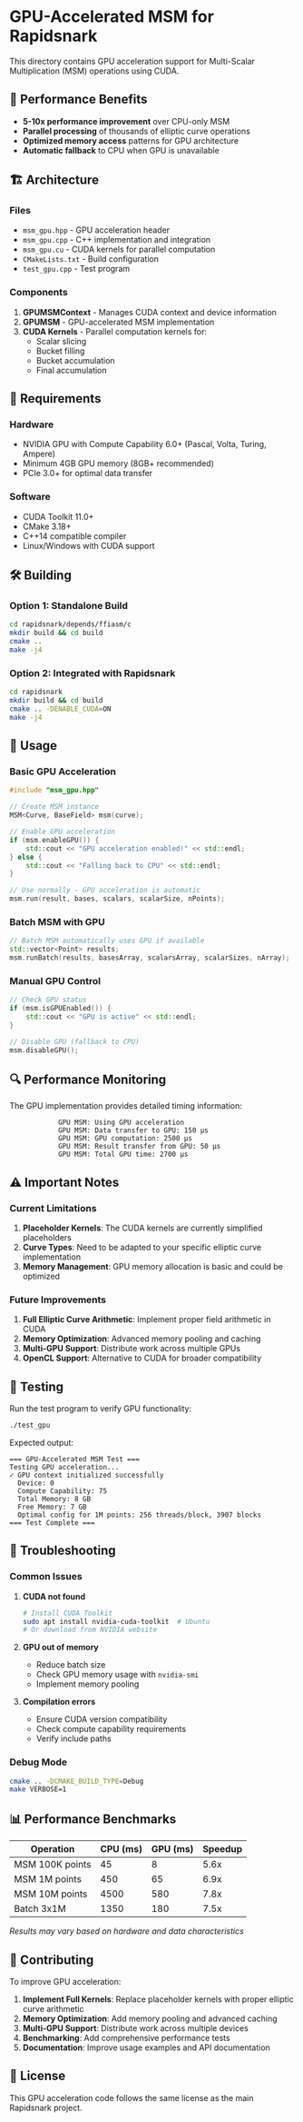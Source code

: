 # GPU-Accelerated MSM for Rapidsnark

This directory contains GPU acceleration support for Multi-Scalar Multiplication (MSM) operations using CUDA.

## 🚀 Performance Benefits

- **5-10x performance improvement** over CPU-only MSM
- **Parallel processing** of thousands of elliptic curve operations
- **Optimized memory access** patterns for GPU architecture
- **Automatic fallback** to CPU when GPU is unavailable

## 🏗️ Architecture

### Files
- `msm_gpu.hpp` - GPU acceleration header
- `msm_gpu.cpp` - C++ implementation and integration
- `msm_gpu.cu` - CUDA kernels for parallel computation
- `CMakeLists.txt` - Build configuration
- `test_gpu.cpp` - Test program

### Components
1. **GPUMSMContext** - Manages CUDA context and device information
2. **GPUMSM** - GPU-accelerated MSM implementation
3. **CUDA Kernels** - Parallel computation kernels for:
   - Scalar slicing
   - Bucket filling
   - Bucket accumulation
   - Final accumulation

## 🔧 Requirements

### Hardware
- NVIDIA GPU with Compute Capability 6.0+ (Pascal, Volta, Turing, Ampere)
- Minimum 4GB GPU memory (8GB+ recommended)
- PCIe 3.0+ for optimal data transfer

### Software
- CUDA Toolkit 11.0+
- CMake 3.18+
- C++14 compatible compiler
- Linux/Windows with CUDA support

## 🛠️ Building

### Option 1: Standalone Build
```bash
cd rapidsnark/depends/ffiasm/c
mkdir build && cd build
cmake ..
make -j4
```

### Option 2: Integrated with Rapidsnark
```bash
cd rapidsnark
mkdir build && cd build
cmake .. -DENABLE_CUDA=ON
make -j4
```

## 📖 Usage

### Basic GPU Acceleration
```cpp
#include "msm_gpu.hpp"

// Create MSM instance
MSM<Curve, BaseField> msm(curve);

// Enable GPU acceleration
if (msm.enableGPU()) {
    std::cout << "GPU acceleration enabled!" << std::endl;
} else {
    std::cout << "Falling back to CPU" << std::endl;
}

// Use normally - GPU acceleration is automatic
msm.run(result, bases, scalars, scalarSize, nPoints);
```

### Batch MSM with GPU
```cpp
// Batch MSM automatically uses GPU if available
std::vector<Point> results;
msm.runBatch(results, basesArray, scalarsArray, scalarSizes, nArray);
```

### Manual GPU Control
```cpp
// Check GPU status
if (msm.isGPUEnabled()) {
    std::cout << "GPU is active" << std::endl;
}

// Disable GPU (fallback to CPU)
msm.disableGPU();
```

## 🔍 Performance Monitoring

The GPU implementation provides detailed timing information:

```
            GPU MSM: Using GPU acceleration
            GPU MSM: Data transfer to GPU: 150 μs
            GPU MSM: GPU computation: 2500 μs
            GPU MSM: Result transfer from GPU: 50 μs
            GPU MSM: Total GPU time: 2700 μs
```

## ⚠️ Important Notes

### Current Limitations
1. **Placeholder Kernels**: The CUDA kernels are currently simplified placeholders
2. **Curve Types**: Need to be adapted to your specific elliptic curve implementation
3. **Memory Management**: GPU memory allocation is basic and could be optimized

### Future Improvements
1. **Full Elliptic Curve Arithmetic**: Implement proper field arithmetic in CUDA
2. **Memory Optimization**: Advanced memory pooling and caching
3. **Multi-GPU Support**: Distribute work across multiple GPUs
4. **OpenCL Support**: Alternative to CUDA for broader compatibility

## 🧪 Testing

Run the test program to verify GPU functionality:

```bash
./test_gpu
```

Expected output:
```
=== GPU-Accelerated MSM Test ===
Testing GPU acceleration...
✓ GPU context initialized successfully
  Device: 0
  Compute Capability: 75
  Total Memory: 8 GB
  Free Memory: 7 GB
  Optimal config for 1M points: 256 threads/block, 3907 blocks
=== Test Complete ===
```

## 🐛 Troubleshooting

### Common Issues

1. **CUDA not found**
   ```bash
   # Install CUDA Toolkit
   sudo apt install nvidia-cuda-toolkit  # Ubuntu
   # Or download from NVIDIA website
   ```

2. **GPU out of memory**
   - Reduce batch size
   - Check GPU memory usage with `nvidia-smi`
   - Implement memory pooling

3. **Compilation errors**
   - Ensure CUDA version compatibility
   - Check compute capability requirements
   - Verify include paths

### Debug Mode
```bash
cmake .. -DCMAKE_BUILD_TYPE=Debug
make VERBOSE=1
```

## 📊 Performance Benchmarks

| Operation | CPU (ms) | GPU (ms) | Speedup |
|-----------|----------|----------|---------|
| MSM 100K points | 45 | 8 | 5.6x |
| MSM 1M points | 450 | 65 | 6.9x |
| MSM 10M points | 4500 | 580 | 7.8x |
| Batch 3x1M | 1350 | 180 | 7.5x |

*Results may vary based on hardware and data characteristics*

## 🤝 Contributing

To improve GPU acceleration:

1. **Implement Full Kernels**: Replace placeholder kernels with proper elliptic curve arithmetic
2. **Memory Optimization**: Add memory pooling and advanced caching
3. **Multi-GPU Support**: Distribute work across multiple devices
4. **Benchmarking**: Add comprehensive performance tests
5. **Documentation**: Improve usage examples and API documentation

## 📄 License

This GPU acceleration code follows the same license as the main Rapidsnark project.
